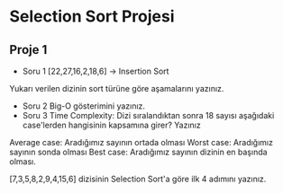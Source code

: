 # Selection Sort Projesi
## Proje 1
* Soru 1
[22,27,16,2,18,6] -> Insertion Sort

Yukarı verilen dizinin sort türüne göre aşamalarını yazınız.

* Soru 2
Big-O gösterimini yazınız.
* Soru 3
Time Complexity: Dizi sıralandıktan sonra 18 sayısı aşağıdaki case'lerden hangisinin kapsamına girer? Yazınız

Average case: Aradığımız sayının ortada olması
Worst case: Aradığımız sayının sonda olması
Best case: Aradığımız sayının dizinin en başında olması.

[7,3,5,8,2,9,4,15,6] dizisinin Selection Sort'a göre ilk 4 adımını yazınız.
